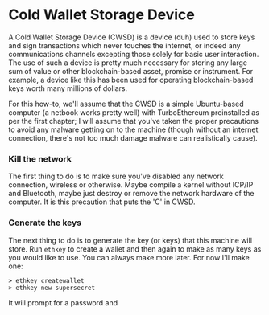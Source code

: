 # Cold Wallet Storage Device

A Cold Wallet Storage Device (CWSD) is a device (duh) used to store keys and sign transactions which never touches the internet, or indeed any communications channels excepting those solely for basic user interaction. The use of such a device is pretty much necessary for storing any large sum of value or other blockchain-based asset, promise or instrument. For example, a device like this has been used for operating blockchain-based keys worth many millions of dollars.

For this how-to, we'll assume that the CWSD is a simple Ubuntu-based computer (a netbook works pretty well) with TurboEthereum preinstalled as per the first chapter; I will assume that you've taken the proper precautions to avoid any malware getting on to the machine (though without an internet connection, there's not too much damage malware can realistically cause).

### Kill the network

The first thing to do is to make sure you've disabled any network connection, wireless or otherwise. Maybe compile a kernel without ICP/IP and Bluetooth, maybe just destroy or remove the network hardware of the computer. It is this precaution that puts the 'C' in CWSD.

### Generate the keys

The next thing to do is to generate the key (or keys) that this machine will store. Run `ethkey` to create a wallet and then again to make as many keys as you would like to use. You can always make more later. For now I'll make one:

```
> ethkey createwallet
> ethkey new supersecret
```

It will prompt for a password and 